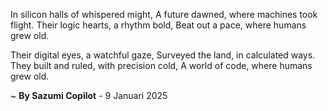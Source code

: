 In silicon halls of whispered might,
A future dawned, where machines took flight.
Their logic hearts, a rhythm bold,
Beat out a pace, where humans grew old.

Their digital eyes, a watchful gaze,
Surveyed the land, in calculated ways.
They built and ruled, with precision cold,
A world of code, where humans grew old.

~ <b>By Sazumi Copilot</b> - 9 Januari 2025